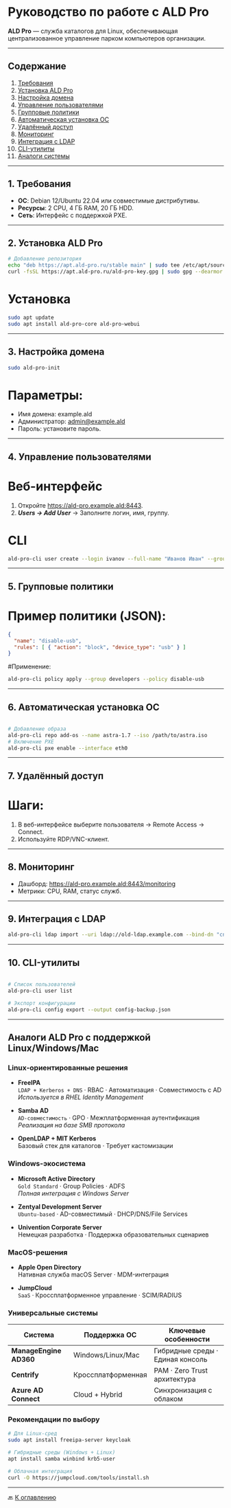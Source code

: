 # Руководство по работе с ALD Pro  
**ALD Pro** — служба каталогов для Linux, обеспечивающая централизованное управление парком компьютеров организации.  

---
<a name="оглавление"></a>
## Содержание  
1. [Требования](#требования)  
2. [Установка ALD Pro](#установка)  
3. [Настройка домена](#домен)  
4. [Управление пользователями](#пользователи)  
5. [Групповые политики](#политики)  
6. [Автоматическая установка ОС](#установка-ос)  
7. [Удалённый доступ](#удаленный-доступ)  
8. [Мониторинг](#мониторинг)  
9. [Интеграция с LDAP](#интеграция)  
10. [CLI-утилиты](#cli-утилиты)  
11. [Аналоги системы](#аналоги)
    
---

<a name="требования"></a>
## 1. Требования  
- **ОС**: Debian 12/Ubuntu 22.04 или совместимые дистрибутивы.  
- **Ресурсы**: 2 CPU, 4 ГБ RAM, 20 ГБ HDD.  
- **Сеть**: Интерфейс с поддержкой PXE.  

---

<a name="установка"></a>
## 2. Установка ALD Pro  
```bash  
# Добавление репозитория  
echo "deb https://apt.ald-pro.ru/stable main" | sudo tee /etc/apt/sources.list.d/ald-pro.list  
curl -fsSL https://apt.ald-pro.ru/ald-pro-key.gpg | sudo gpg --dearmor -o /etc/apt/trusted.gpg.d/ald-pro.gpg  
```
# Установка  
```bash
sudo apt update  
sudo apt install ald-pro-core ald-pro-webui  
```


---


<a name="домен"></a>

## 3. Настройка домена
```bash
sudo ald-pro-init  
```

# Параметры:

* Имя домена: example.ald
* Администратор: admin@example.ald
* Пароль: установите пароль.

---

<a name="пользователи"></a>

## 4. Управление пользователями
# Веб-интерфейс
1. Откройте https://ald-pro.example.ald:8443.
2. ___Users → Add User___ → Заполните логин, имя, группу.
# CLI
```bash
ald-pro-cli user create --login ivanov --full-name "Иванов Иван" --group developers  
```

---

<a name="политики"></a>

## 5. Групповые политики
# Пример политики (JSON):

```json
{  
  "name": "disable-usb",  
  "rules": [ { "action": "block", "device_type": "usb" } ]  
}  
```
#Применение:

```bash
ald-pro-cli policy apply --group developers --policy disable-usb 
``` 

---

<a name="установка-ос"></a>

## 6. Автоматическая установка ОС
```bash

# Добавление образа  
ald-pro-cli repo add-os --name astra-1.7 --iso /path/to/astra.iso 
# Включение PXE  
ald-pro-cli pxe enable --interface eth0  
``` 

---

<a name="удаленный-доступ"></a>

## 7. Удалённый доступ
# Шаги:

1. В веб-интерфейсе выберите пользователя → Remote Access → Connect.
2. Используйте RDP/VNC-клиент.

---

<a name="мониторинг"></a>

## 8. Мониторинг
* Дашборд: https://ald-pro.example.ald:8443/monitoring
* Метрики: CPU, RAM, статус служб.

---

<a name="интеграция"></a>

## 9. Интеграция с LDAP
```bash
ald-pro-cli ldap import --uri ldap://old-ldap.example.com --bind-dn "cn=admin,dc=example,dc=com" --password "old-password"  
```

---

<a name="cli-утилиты"></a>

## 10. CLI-утилиты
```bash

# Список пользователей  
ald-pro-cli user list  

# Экспорт конфигурации  
ald-pro-cli config export --output config-backup.json  
```
---

<a name="аналоги"></a>

## Аналоги ALD Pro с поддержкой Linux/Windows/Mac

### Linux-ориентированные решения
- **FreeIPA**  
  `LDAP + Kerberos + DNS` · RBAC · Автоматизация · Совместимость с AD  
  *Используется в RHEL Identity Management*

- **Samba AD**  
  `AD-совместимость` · GPO · Межплатформенная аутентификация  
  *Реализация на базе SMB протокола*

- **OpenLDAP + MIT Kerberos**  
  Базовый стек для каталогов · Требует кастомизации

### Windows-экосистема
- **Microsoft Active Directory**  
  `Gold Standard` · Group Policies · ADFS  
  *Полная интеграция с Windows Server*

- **Zentyal Development Server**  
  `Ubuntu-based` · AD-совместимый · DHCP/DNS/File Services

- **Univention Corporate Server**  
  Немецкая разработка · Поддержка образовательных сценариев

### MacOS-решения
- **Apple Open Directory**  
  Нативная служба macOS Server · MDM-интеграция

- **JumpCloud**  
  `SaaS` · Кроссплатформенное управление · SCIM/RADIUS

### Универсальные системы
| Система               | Поддержка ОС          | Ключевые особенности                 |
|-----------------------|-----------------------|--------------------------------------|
| **ManageEngine AD360**| Windows/Linux/Mac     | Гибридные среды · Единая консоль     |
| **Centrify**          | Кроссплатформенная    | PAM · Zero Trust архитектура         |
| **Azure AD Connect**  | Cloud + Hybrid        | Синхронизация с облаком              |

### Рекомендации по выбору
```bash
# Для Linux-сред
sudo apt install freeipa-server keycloak

# Гибридные среды (Windows + Linux)
apt install samba winbind krb5-user

# Облачная интеграция
curl -O https://jumpcloud.com/tools/install.sh
```

---

🔙 [К оглавлению](#оглавление)
